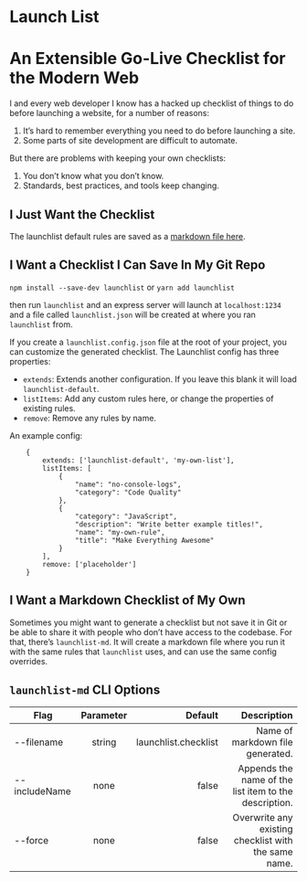 # Launch List

# An Extensible Go-Live Checklist for the Modern Web

I and every web developer I know has a hacked up checklist of things to do before launching a website, for a number of reasons:

1. It’s hard to remember everything you need to do before launching a site.
2. Some parts of site development are difficult to automate.

But there are problems with keeping your own checklists:

1. You don’t know what you don’t know.
2. Standards, best practices, and tools keep changing.

## I Just Want the Checklist

The launchlist default rules are saved as a [markdown file here](/launchlist-cli/launchlist.checklist.md).

## I Want a Checklist I Can Save In My Git Repo

`npm install --save-dev launchlist` or `yarn add launchlist` 

then run `launchlist` and an express server will launch at `localhost:1234` and a file called `launchlist.json` will be created at where you ran `launchlist` from.

If you create a `launchlist.config.json` file at the root of your project, you can customize the generated checklist. The Launchlist config has three properties:

* `extends`: Extends another configuration. If you leave this blank it will load `launchlist-default`.
* `listItems`: Add any custom rules here, or change the properties of existing rules.
* `remove`: Remove any rules by name.

An example config:

```
    {
        extends: ['launchlist-default', 'my-own-list'],
        listItems: [
            {
                "name": "no-console-logs",
                "category": "Code Quality"
            },
            {
                "category": "JavaScript",
                "description": "Write better example titles!",
                "name": "my-own-rule",
                "title": "Make Everything Awesome"
            }
        ],
        remove: ['placeholder']
    }
```

## I Want a Markdown Checklist of My Own 
Sometimes you might want to generate a checklist but not save it in Git or be able to share it with people who don’t have access to the codebase. For that, there’s `launchlist-md`. It will create a markdown file where you run it with the same rules that `launchlist` uses, and can use the same config overrides.

## `launchlist-md` CLI Options

| Flag          | Parameter |              Default |                                           Description |
| ------------- | :-------: | -------------------: | ----------------------------------------------------: |
| --filename    |  string   | launchlist.checklist |                      Name of markdown file generated. |
| --includeName |   none    |                false | Appends the name of the list item to the description. |
| --force       |   none    |                false |  Overwrite any existing checklist with the same name. |
